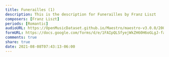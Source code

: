 ```yaml
---
title: Funerailles (1)
description: This is the description for Funerailles by Franz Liszt
composers: [Franz Liszt]
periods: [Romantic]
audioURL: https://OpenMusicDataset.github.io/Maestro/maestro-v3.0.0/2006/MIDI-Unprocessed_09_R1_2006_01-04_ORIG_MID--AUDIO_09_R1_2006_01_Track01_wav.midi
formURL: https://docs.google.com/forms/d/e/1FAIpQLSfyejWkZH60H6oGLgJ-faySw5QdCNBO713MJ9DgAyINAU-DpQ/viewform
comments: true
share: true
date: 2021-08-08T07:43:13-06:00
---
```

